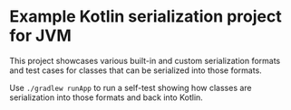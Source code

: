# Example Kotlin serialization project for JVM

This project showcases various built-in and custom serialization formats and
test cases for classes that can be serialized into those formats.

Use `./gradlew runApp` to run a self-test showing how classes are serialization into those formats
and back into Kotlin.
